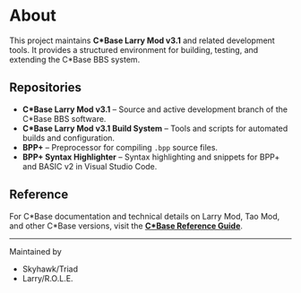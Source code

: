 # About
This project maintains **C\*Base Larry Mod v3.1** and related development tools. It provides a structured environment for building, testing, and extending the C\*Base BBS system.

## Repositories

- **C\*Base Larry Mod v3.1** – Source and active development branch of the C\*Base BBS software.  
- **C\*Base Larry Mod v3.1 Build System** – Tools and scripts for automated builds and configuration.  
- **BPP+** – Preprocessor for compiling `.bpp` source files.  
- **BPP+ Syntax Highlighter** – Syntax highlighting and snippets for BPP+ and BASIC v2 in Visual Studio Code.

## Reference
For C\*Base documentation and technical details on Larry Mod, Tao Mod, and other C*Base versions, visit the **[C\*Base Reference Guide](https://cbasereferenceguide.github.io)**.

---

Maintained by  
- Skyhawk/Triad  
- Larry/R.O.L.E.

